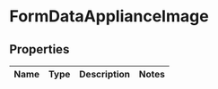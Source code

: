 # FormDataApplianceImage

## Properties
Name | Type | Description | Notes
------------ | ------------- | ------------- | -------------
